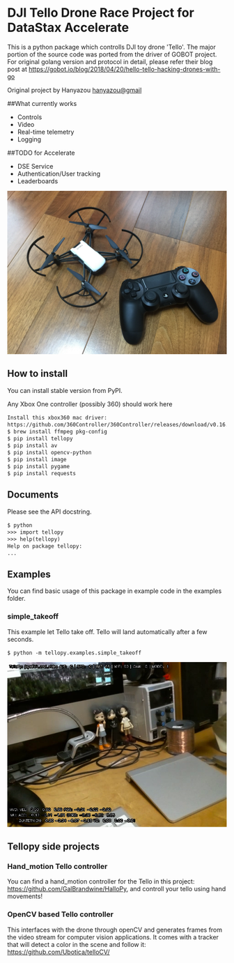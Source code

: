 # DJI Tello Drone Race Project for DataStax Accelerate

This is a python package which controlls DJI toy drone 'Tello'. The major portion of the source
code was ported from the driver of GOBOT project. For original golang version and protocol in
detail, please refer their blog post at
https://gobot.io/blog/2018/04/20/hello-tello-hacking-drones-with-go

Original project by Hanyazou <hanyazou@gmail>


##What currently works
- Controls
- Video
- Real-time telemetry 
- Logging

##TODO for Accelerate
- DSE Service
- Authentication/User tracking
- Leaderboards 

![photo](files/tello-and-gamepad.png)

## How to install
You can install stable version from PyPI.

Any Xbox One controller (possibly 360) should work here

```
Install this xbox360 mac driver: https://github.com/360Controller/360Controller/releases/download/v0.16.11/360ControllerInstall_0.16.11.dmg
$ brew install ffmpeg pkg-config
$ pip install tellopy
$ pip install av
$ pip install opencv-python
$ pip install image
$ pip install pygame
$ pip install requests

```

## Documents
Please see the API docstring.
```
$ python
>>> import tellopy
>>> help(tellopy)
Help on package tellopy:
...
```

## Examples

You can find basic usage of this package in example code in the examples folder.

### simple_takeoff
This example let Tello take off. Tello will land automatically after a few seconds.

```
$ python -m tellopy.examples.simple_takeoff
```

![photo](files/joystick_and_video.png)

## Tellopy side projects

### Hand_motion Tello controller

You can find a hand_motion controller for the Tello in this project: https://github.com/GalBrandwine/HalloPy,
and controll your tello using hand movements!

###  OpenCV based Tello controller

This interfaces with the drone through openCV and generates frames from the video stream for computer vision applications. It comes with a tracker that will detect a color in the scene and follow it:
https://github.com/Ubotica/telloCV/
 
